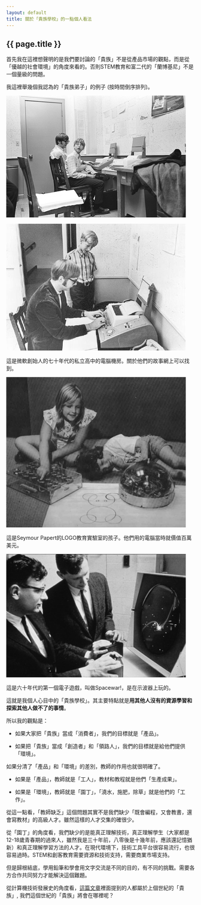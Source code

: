 ```yaml
---
layout: default
title: 關於「貴族學校」的一點個人看法
---
```


## {{ page.title }}

首先我在這裡想聲明的是我們要討論的「貴族」不是從產品市場的觀點，而是從「優越的社會環境」的角度來看的。否則STEM教育和富二代的「蘭博基尼」不是一個量級的問題。

我這裡舉幾個我認為的「貴族弟子」的例子 (按時間倒序排列)。

![](elite-1.jpg)

![](elite-2.jpg)

這是微軟創始人的七十年代的私立高中的電腦機房。關於他們的故事網上可以找到。

![](elite-3.jpg)

這是Seymour Papert的LOGO教育實驗室的孩子。他們用的電腦當時就價值百萬美元。

![](elite-4.jpg)

這是六十年代的第一個電子遊戲，叫做Spacewar!，是在示波器上玩的。

這就是我個人心目中的「貴族學校」。其主要特點就是**用其他人沒有的資源學習和探索其他人做不了的事情**。

所以我的觀點是：

- 如果大家把「貴族」當成「消費者」，我們的目標就是「產品」。

- 如果把「貴族」當成「創造者」和「領路人」，我們的目標就是給他們提供「環境」。

如果分清了「產品」和「環境」的差別，教師的作用也就很明確了。

- 如果是「產品」，教師就是「工人」，教材和教程就是他們「生產成果」。

- 如果是「環境」，教師就是「園丁」，「澆水，施肥，除草」就是他們的「工作」。

從這一點看，「教師缺乏」這個問題其實不是我們缺少「既會編程，又會教書，還會寫教材」的高級人才。雖然這樣的人才交集的確很少。

從「園丁」的角度看，我們缺少的是能真正理解技術，真正理解學生（大家都是12-18歲青春期的過來人，雖然我是三十年前，八零後是十幾年前，應該還記憶猶新）和真正理解學習方法的人才。在現代環境下，技術工具平台很容易流行，也很容易過時。STEM和創客教育需要資源和技術支持，需要商業市場支持。

但是歸根結底，學用鉛筆和學會用文字交流是不同的目的，有不同的挑戰。需要各方合作共同努力才能解決這個難題。

從計算機技術發展史的角度看，[這篇文章](elite.pdf)裡面提到的人都屬於上個世紀的「貴族」, 我們這個世紀的「貴族」將會在哪裡呢？
